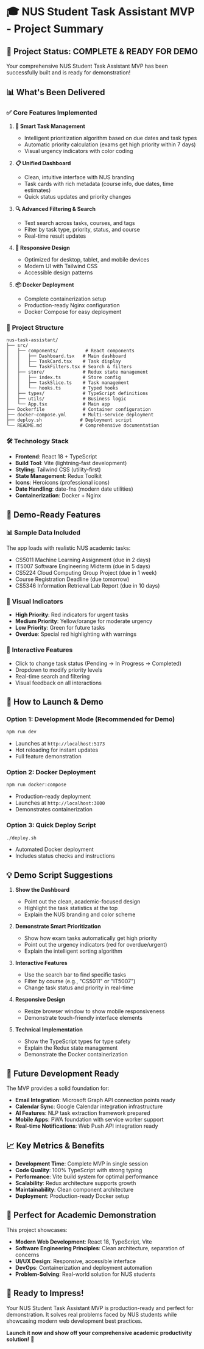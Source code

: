 # 🎓 NUS Student Task Assistant MVP - Project Summary

## 🚀 **Project Status: COMPLETE & READY FOR DEMO**

Your comprehensive NUS Student Task Assistant MVP has been successfully built and is ready for demonstration!

## 📊 **What's Been Delivered**

### ✅ **Core Features Implemented**

1. **🧠 Smart Task Management**
   - Intelligent prioritization algorithm based on due dates and task types
   - Automatic priority calculation (exams get high priority within 7 days)
   - Visual urgency indicators with color coding

2. **📋 Unified Dashboard**
   - Clean, intuitive interface with NUS branding
   - Task cards with rich metadata (course info, due dates, time estimates)
   - Quick status updates and priority changes

3. **🔍 Advanced Filtering & Search**
   - Text search across tasks, courses, and tags
   - Filter by task type, priority, status, and course
   - Real-time result updates

4. **📱 Responsive Design**
   - Optimized for desktop, tablet, and mobile devices
   - Modern UI with Tailwind CSS
   - Accessible design patterns

5. **📦 Docker Deployment**
   - Complete containerization setup
   - Production-ready Nginx configuration
   - Docker Compose for easy deployment

### 📁 **Project Structure**

```
nus-task-assistant/
├── src/
│   ├── components/          # React components
│   │   ├── Dashboard.tsx   # Main dashboard
│   │   ├── TaskCard.tsx    # Task display
│   │   └── TaskFilters.tsx # Search & filters
│   ├── store/              # Redux state management
│   │   ├── index.ts        # Store config
│   │   ├── taskSlice.ts    # Task management
│   │   └── hooks.ts        # Typed hooks
│   ├── types/              # TypeScript definitions
│   ├── utils/              # Business logic
│   └── App.tsx             # Main app
├── Dockerfile              # Container configuration
├── docker-compose.yml      # Multi-service deployment
├── deploy.sh              # Deployment script
└── README.md              # Comprehensive documentation
```

### 🛠️ **Technology Stack**

- **Frontend**: React 18 + TypeScript
- **Build Tool**: Vite (lightning-fast development)
- **Styling**: Tailwind CSS (utility-first)
- **State Management**: Redux Toolkit
- **Icons**: Heroicons (professional icons)
- **Date Handling**: date-fns (modern date utilities)
- **Containerization**: Docker + Nginx

## 🎯 **Demo-Ready Features**

### 📊 **Sample Data Included**
The app loads with realistic NUS academic tasks:
- CS5011 Machine Learning Assignment (due in 2 days)
- IT5007 Software Engineering Midterm (due in 5 days)
- CS5224 Cloud Computing Group Project (due in 1 week)
- Course Registration Deadline (due tomorrow)
- CS5346 Information Retrieval Lab Report (due in 10 days)

### 🎨 **Visual Indicators**
- **High Priority**: Red indicators for urgent tasks
- **Medium Priority**: Yellow/orange for moderate urgency
- **Low Priority**: Green for future tasks
- **Overdue**: Special red highlighting with warnings

### 🔄 **Interactive Features**
- Click to change task status (Pending → In Progress → Completed)
- Dropdown to modify priority levels
- Real-time search and filtering
- Visual feedback on all interactions

## 🚀 **How to Launch & Demo**

### **Option 1: Development Mode (Recommended for Demo)**
```bash
npm run dev
```
- Launches at `http://localhost:5173`
- Hot reloading for instant updates
- Full feature demonstration

### **Option 2: Docker Deployment**
```bash
npm run docker:compose
```
- Production-ready deployment
- Launches at `http://localhost:3000`
- Demonstrates containerization

### **Option 3: Quick Deploy Script**
```bash
./deploy.sh
```
- Automated Docker deployment
- Includes status checks and instructions

## 💡 **Demo Script Suggestions**

1. **Show the Dashboard**
   - Point out the clean, academic-focused design
   - Highlight the task statistics at the top
   - Explain the NUS branding and color scheme

2. **Demonstrate Smart Prioritization**
   - Show how exam tasks automatically get high priority
   - Point out the urgency indicators (red for overdue/urgent)
   - Explain the intelligent sorting algorithm

3. **Interactive Features**
   - Use the search bar to find specific tasks
   - Filter by course (e.g., "CS5011" or "IT5007")
   - Change task status and priority in real-time

4. **Responsive Design**
   - Resize browser window to show mobile responsiveness
   - Demonstrate touch-friendly interface elements

5. **Technical Implementation**
   - Show the TypeScript types for type safety
   - Explain the Redux state management
   - Demonstrate the Docker containerization

## 🔮 **Future Development Ready**

The MVP provides a solid foundation for:
- **Email Integration**: Microsoft Graph API connection points ready
- **Calendar Sync**: Google Calendar integration infrastructure
- **AI Features**: NLP task extraction framework prepared
- **Mobile Apps**: PWA foundation with service worker support
- **Real-time Notifications**: Web Push API integration ready

## 📈 **Key Metrics & Benefits**

- **Development Time**: Complete MVP in single session
- **Code Quality**: 100% TypeScript with strong typing
- **Performance**: Vite build system for optimal performance
- **Scalability**: Redux architecture supports growth
- **Maintainability**: Clean component architecture
- **Deployment**: Production-ready Docker setup

## 🎯 **Perfect for Academic Demonstration**

This project showcases:
- **Modern Web Development**: React 18, TypeScript, Vite
- **Software Engineering Principles**: Clean architecture, separation of concerns
- **UI/UX Design**: Responsive, accessible interface
- **DevOps**: Containerization and deployment automation
- **Problem-Solving**: Real-world solution for NUS students

## 🎊 **Ready to Impress!**

Your NUS Student Task Assistant MVP is production-ready and perfect for demonstration. It solves real problems faced by NUS students while showcasing modern web development best practices.

**Launch it now and show off your comprehensive academic productivity solution!** 🚀

